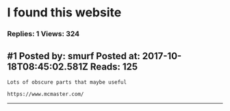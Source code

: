 # I found this website

### Replies: 1 Views: 324

## \#1 Posted by: smurf Posted at: 2017-10-18T08:45:02.581Z Reads: 125

```
Lots of obscure parts that maybe useful

https://www.mcmaster.com/
```

---
